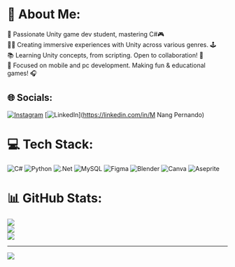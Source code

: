 # 💫 About Me:
🚀 Passionate Unity game dev student, mastering C#🎮<br>👨‍💻 Creating immersive experiences with Unity across various genres. 🕹️<br>📚 Learning Unity concepts, from scripting. Open to collaboration! 🤝<br>🌱 Focused on mobile and pc development. Making fun & educational games! 🎧


## 🌐 Socials:
[![Instagram](https://img.shields.io/badge/Instagram-%23E4405F.svg?logo=Instagram&logoColor=white)](https://instagram.com/pernandoang) [![LinkedIn](https://img.shields.io/badge/LinkedIn-%230077B5.svg?logo=linkedin&logoColor=white)](https://linkedin.com/in/M Nang Pernando) 

# 💻 Tech Stack:
![C#](https://img.shields.io/badge/c%23-%23239120.svg?style=for-the-badge&logo=csharp&logoColor=white) ![Python](https://img.shields.io/badge/python-3670A0?style=for-the-badge&logo=python&logoColor=ffdd54) ![.Net](https://img.shields.io/badge/.NET-5C2D91?style=for-the-badge&logo=.net&logoColor=white) ![MySQL](https://img.shields.io/badge/mysql-4479A1.svg?style=for-the-badge&logo=mysql&logoColor=white) ![Figma](https://img.shields.io/badge/figma-%23F24E1E.svg?style=for-the-badge&logo=figma&logoColor=white) ![Blender](https://img.shields.io/badge/blender-%23F5792A.svg?style=for-the-badge&logo=blender&logoColor=white) ![Canva](https://img.shields.io/badge/Canva-%2300C4CC.svg?style=for-the-badge&logo=Canva&logoColor=white) ![Aseprite](https://img.shields.io/badge/Aseprite-FFFFFF?style=for-the-badge&logo=Aseprite&logoColor=#7D929E)
# 📊 GitHub Stats:
![](https://github-readme-stats.vercel.app/api?username=pernandoang&theme=shadow_blue&hide_border=false&include_all_commits=false&count_private=false)<br/>
![](https://github-readme-streak-stats.herokuapp.com/?user=pernandoang&theme=shadow_blue&hide_border=false)<br/>
![](https://github-readme-stats.vercel.app/api/top-langs/?username=pernandoang&theme=shadow_blue&hide_border=false&include_all_commits=false&count_private=false&layout=compact)

---
[![](https://visitcount.itsvg.in/api?id=pernandoang&icon=0&color=0)](https://visitcount.itsvg.in)

<!-- Proudly created with GPRM ( https://gprm.itsvg.in ) -->
